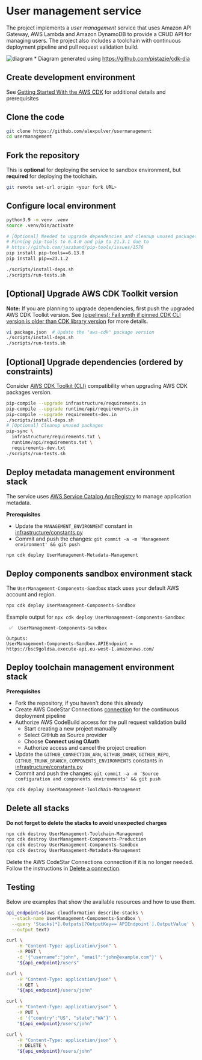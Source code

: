# User management service
The project implements a *user management* service that uses Amazon API Gateway, 
AWS Lambda and Amazon DynamoDB to provide a CRUD API for managing users. The project 
also includes a toolchain with continuous deployment pipeline and pull request 
validation build.

![diagram](https://github.com/alexpulver/usermanagement/assets/4362270/c80dab6d-2921-4d69-9838-b9be0eccd40f)
\* Diagram generated using https://github.com/pistazie/cdk-dia

## Create development environment
See [Getting Started With the AWS CDK](https://docs.aws.amazon.com/cdk/latest/guide/getting_started.html)
for additional details and prerequisites

## Clone the code
```bash
git clone https://github.com/alexpulver/usermanagement
cd usermanagement
```

## Fork the repository
This is **optional** for deploying the service to sandbox environment, but 
**required** for deploying the toolchain.

```bash
git remote set-url origin <your fork URL>
```

## Configure local environment
```bash
python3.9 -m venv .venv
source .venv/bin/activate

# [Optional] Needed to upgrade dependencies and cleanup unused packages
# Pinning pip-tools to 6.4.0 and pip to 21.3.1 due to
# https://github.com/jazzband/pip-tools/issues/1576
pip install pip-tools==6.13.0
pip install pip==23.1.2

./scripts/install-deps.sh
./scripts/run-tests.sh
```

## [Optional] Upgrade AWS CDK Toolkit version
**Note:** If you are planning to upgrade dependencies, first push the upgraded AWS CDK Toolkit version.
See [(pipelines): Fail synth if pinned CDK CLI version is older than CDK library version](https://github.com/aws/aws-cdk/issues/15519) 
for more details.

```bash
vi package.json  # Update the "aws-cdk" package version
./scripts/install-deps.sh
./scripts/run-tests.sh
```

## [Optional] Upgrade dependencies (ordered by constraints)
Consider [AWS CDK Toolkit (CLI)](https://docs.aws.amazon.com/cdk/latest/guide/reference.html#versioning) compatibility 
when upgrading AWS CDK packages version.

```bash
pip-compile --upgrade infrastructure/requirements.in
pip-compile --upgrade runtime/api/requirements.in
pip-compile --upgrade requirements-dev.in
./scripts/install-deps.sh
# [Optional] Cleanup unused packages
pip-sync \
  infrastructure/requirements.txt \
  runtime/api/requirements.txt \
  requirements-dev.txt
./scripts/run-tests.sh
```

## Deploy metadata management environment stack
The service uses [AWS Service Catalog AppRegistry](https://docs.aws.amazon.com/servicecatalog/latest/arguide/intro-app-registry.html) 
to manage application metadata.

**Prerequisites**
- Update the `MANAGEMENT_ENVIRONMENT` constant in [infrastructure/constants.py](infrastructure/constants.py)
- Commit and push the changes: `git commit -a -m 'Management environment' && git push`

```bash
npx cdk deploy UserManagement-Metadata-Management
```

## Deploy components sandbox environment stack
The `UserManagement-Components-Sandbox` stack uses your default AWS account and region. 

```bash
npx cdk deploy UserManagement-Components-Sandbox
```

Example output for `npx cdk deploy UserManagement-Components-Sandbox`:
```text
 ✅  UserManagement-Components-Sandbox

Outputs:
UserManagement-Components-Sandbox.APIEndpoint = https://bsc9goldsa.execute-api.eu-west-1.amazonaws.com/
```

## Deploy toolchain management environment stack

**Prerequisites**
- Fork the repository, if you haven't done this already
- Create AWS CodeStar Connections [connection](https://docs.aws.amazon.com/dtconsole/latest/userguide/welcome-connections.html)
  for the continuous deployment pipeline
- Authorize AWS CodeBuild access for the pull request validation build
  - Start creating a new project manually
  - Select GitHub as Source provider
  - Choose **Connect using OAuth**
  - Authorize access and cancel the project creation
- Update the `GITHUB_CONNECTION_ARN`, `GITHUB_OWNER`, `GITHUB_REPO`, `GITHUB_TRUNK_BRANCH`,
  `COMPONENTS_ENVIRONMENTS` constants in [infrastructure/constants.py](infrastructure/constants.py)
- Commit and push the changes: `git commit -a -m 'Source configuration and components environments' && git push`

```bash
npx cdk deploy UserManagement-Toolchain-Management
```

## Delete all stacks
**Do not forget to delete the stacks to avoid unexpected charges**
```bash
npx cdk destroy UserManagement-Toolchain-Management
npx cdk destroy UserManagement-Components-Production
npx cdk destroy UserManagement-Components-Sandbox
npx cdk destroy UserManagement-Metadata-Management
```

Delete the AWS CodeStar Connections connection if it is no longer needed. Follow the instructions
in [Delete a connection](https://docs.aws.amazon.com/dtconsole/latest/userguide/connections-delete.html).

## Testing
Below are examples that show the available resources and how to use them.

```bash
api_endpoint=$(aws cloudformation describe-stacks \
  --stack-name UserManagement-Components-Sandbox \
  --query 'Stacks[*].Outputs[?OutputKey==`APIEndpoint`].OutputValue' \
  --output text)

curl \
    -H "Content-Type: application/json" \
    -X POST \
    -d '{"username":"john", "email":"john@example.com"}' \
    "${api_endpoint}/users"

curl \
    -H "Content-Type: application/json" \
    -X GET \
    "${api_endpoint}/users/john"

curl \
    -H "Content-Type: application/json" \
    -X PUT \
    -d '{"country":"US", "state":"WA"}' \
    "${api_endpoint}/users/john"

curl \
    -H "Content-Type: application/json" \
    -X DELETE \
    "${api_endpoint}/users/john"
```
